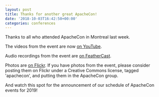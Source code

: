 ```yaml
---
layout: post
title: Thanks for another great ApacheCon!
date: '2018-10-03T16:42:50+00:00'
categories: conferences
---
```

<p>
Thanks to all who attended ApacheCon in Montreal last week.</p>
  <p>The videos from the event are now <a href="https://www.youtube.com/watch?v=eK1uMp1MsGA&amp;list=PLU2OcwpQkYCxUHOGg4TIZmeklYw4e-OMX">on YouTube</a>.</p>
  <p>Audio recordings from the event are <a href="https://feathercast.apache.org/">on FeatherCast</a>.</p>
  <p>Photos are <a href="https://www.flickr.com/groups/apachecon/pool/">on Flickr</a>. If you have photos from the event, please consider posting them on Flickr under a Creative Commons license, tagged 'apachecon', and putting them in the ApacheCon group.</p>
  <p>And watch this spot for the announcement of our schedule of ApacheCon events for 2019!</p>
